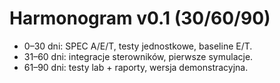 # Harmonogram v0.1 (30/60/90)
- 0–30 dni: SPEC A/E/T, testy jednostkowe, baseline E/T.
- 31–60 dni: integracje sterowników, pierwsze symulacje.
- 61–90 dni: testy lab + raporty, wersja demonstracyjna.
